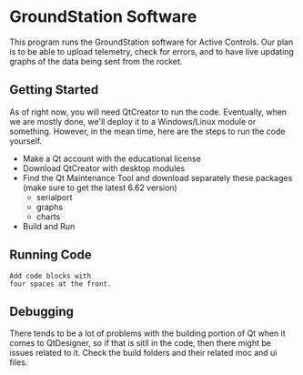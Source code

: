 # GroundStation Software

This program runs the GroundStation software for Active Controls. Our plan is to be able to upload telemetry,
check for errors, and to have live updating graphs of the data being sent from the rocket.

## Getting Started

As of right now, you will need QtCreator to run the code. Eventually, when we are mostly done,
we'll deploy it to a Windows/Linux module or something. However, in the mean time, here are the
steps to run the code yourself.

- Make a Qt account with the educational license
- Download QtCreator with desktop modules
- Find the Qt Maintenance Tool and download separately these packages (make sure to get the latest 6.62 version)
    * serialport
    * graphs
    * charts
- Build and Run

## Running Code

    Add code blocks with
    four spaces at the front.
    
## Debugging

There tends to be a lot of problems with the building portion of Qt when it comes to QtDesigner, so
if that is sitll in the code, then there might be issues related to it. Check the build folders and
their related moc and ui files.
